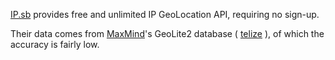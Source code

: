 [IP.sb](https://ip.sb/api/) provides free and unlimited IP GeoLocation API, requiring no sign-up.

Their data comes from [MaxMind](https://www.maxmind.com/)'s GeoLite2 database ( [telize](https://github.com/fcambus/telize) ), of which the accuracy is fairly low.

